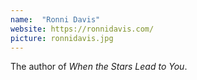 ```yaml
---
name:  "Ronni Davis"
website: https://ronnidavis.com/
picture: ronnidavis.jpg
---
```

The author of *When the Stars Lead to You*.